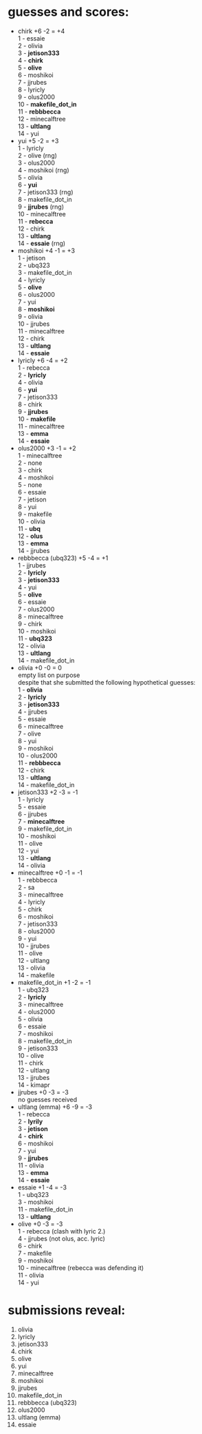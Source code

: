 # guesses and scores:  
- chirk +6 -2 = +4  
  1 - essaie            
  2 - olivia             
  3 - **jetison333**  
  4 - **chirk**  
  5 - **olive**            
  6 - moshikoi          
  7 - jjrubes           
  8 - lyricly  
  9 - olus2000          
  10 - **makefile_dot_in**  
  11 - **rebbbecca**         
  12 - minecalftree      
  13 - **ultlang**             
  14 - yui  
- yui +5 -2 = +3  
  1 - lyricly  
  2 - olive (rng)  
  3 - olus2000  
  4 - moshikoi (rng)  
  5 - olivia  
  6 - **yui**  
  7 - jetison333 (rng)  
  8 - makefile_dot_in  
  9 - **jjrubes** (rng)  
  10 - minecalftree  
  11 - **rebecca**  
  12 - chirk  
  13 - **ultlang**  
  14 - **essaie** (rng)  
- moshikoi +4 -1 = +3  
  1 - jetison  
  2 - ubq323  
  3 - makefile_dot_in  
  4 - lyricly  
  5 - **olive**  
  6 - olus2000  
  7 - yui  
  8 - **moshikoi**  
  9 - olivia  
  10 - jjrubes  
  11 - minecalftree  
  12 - chirk  
  13 - **ultlang**  
  14 - **essaie**  
- lyricly +6 -4 = +2  
  1 - rebecca  
  2 - **lyricly**  
  4 - olivia  
  6 - **yui**  
  7 - jetison333  
  8 - chirk  
  9 - **jjrubes**  
  10 - **makefile**  
  11 - minecalftree  
  13 - **emma**  
  14 - **essaie**  
- olus2000 +3 -1 = +2  
  1 - minecalftree  
  2 - none  
  3 - chirk  
  4 - moshikoi  
  5 - none  
  6 - essaie  
  7 - jetison  
  8 - yui  
  9 - makefile  
  10 - olivia  
  11 - **ubq**  
  12 - **olus**  
  13 - **emma**  
  14 - jjrubes   
- rebbbecca (ubq323) +5 -4 = +1  
  1 - jjrubes  
  2 - **lyricly**  
  3 - **jetison333**  
  4 - yui  
  5 - **olive**  
  6 - essaie  
  7 - olus2000  
  8 - minecalftree  
  9 - chirk  
  10 - moshikoi  
  11 - **ubq323**  
  12 - olivia  
  13 - **ultlang**  
  14 - makefile_dot_in  
- olivia +0 -0 = 0  
  empty list on purpose  
  despite that she submitted the following hypothetical guesses:  
  1 - **olivia**  
  2 - **lyricly**  
  3 - **jetison333**  
  4 - jjrubes  
  5 - essaie  
  6 - minecalftree  
  7 - olive  
  8 - yui  
  9 - moshikoi  
  10 - olus2000  
  11 - **rebbbecca**  
  12 - chirk  
  13 - **ultlang**  
  14 - makefile_dot_in  
- jetison333 +2 -3 = -1  
  1 - lyricly  
  5 - essaie  
  6 - jjrubes  
  7 - **minecalftree**  
  9 - makefile_dot_in  
  10 - moshikoi  
  11 - olive  
  12 - yui  
  13 - **ultlang**  
  14 - olivia  
- minecalftree +0 -1 = -1  
  1 - rebbbecca  
  2 - sa  
  3 - minecalftree  
  4 - lyricly  
  5 - chirk  
  6 - moshikoi  
  7 - jetison333  
  8 - olus2000  
  9 - yui  
  10 - jjrubes  
  11 - olive  
  12 - ultlang  
  13 - olivia  
  14 - makefile  
- makefile_dot_in +1 -2 = -1  
  1 - ubq323  
  2 - **lyricly**  
  3 - minecalftree  
  4 - olus2000  
  5 - olivia  
  6 - essaie  
  7 - moshikoi  
  8 - makefile_dot_in  
  9 - jetison333  
  10 - olive  
  11 - chirk  
  12 - ultlang  
  13 - jjrubes  
  14 - kimapr   
- jjrubes +0 -3 = -3  
  no guesses received  
- ultlang (emma) +6 -9 = -3  
  1 - rebecca  
  2 - **lyrily**  
  3 - **jetison**  
  4 - **chirk**  
  6 - moshikoi  
  7 - yui  
  9 - **jjrubes**  
  11 - olivia  
  13 - **emma**  
  14 - **essaie**  
- essaie +1 -4 = -3  
  1 - ubq323  
  3 - moshikoi  
  11 - makefile_dot_in  
  13 - **ultlang**  
- olive +0 -3 = -3  
  1 - rebecca (clash with lyric 2.)  
  4 - jjrubes (not olus, acc. lyric)  
  6 - chirk  
  7 - makefile  
  9 - moshikoi  
  10 - minecalftree (rebecca was defending it)  
  11 - olivia  
  14 - yui  
  
# submissions reveal:  
1. olivia  
2. lyricly  
3. jetison333  
4. chirk  
5. olive  
6. yui  
7. minecalftree  
8. moshikoi  
9. jjrubes  
10. makefile_dot_in  
11. rebbbecca (ubq323)  
12. olus2000  
13. ultlang (emma)  
14. essaie  